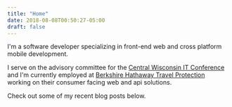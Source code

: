 ```yaml
---
title: "Home"
date: 2018-08-08T00:50:27-05:00
draft: false
---
```


I'm a software developer specializing in front-end web and cross platform mobile development.

I serve on the advisory committee for the [Central Wisconsin IT Conference](https://cwitc.org) and I'm currently employed at [Berkshire Hathaway Travel Protection](https://bhtp.com) working on their consumer facing web and api solutions.

Check out some of my recent blog posts below.